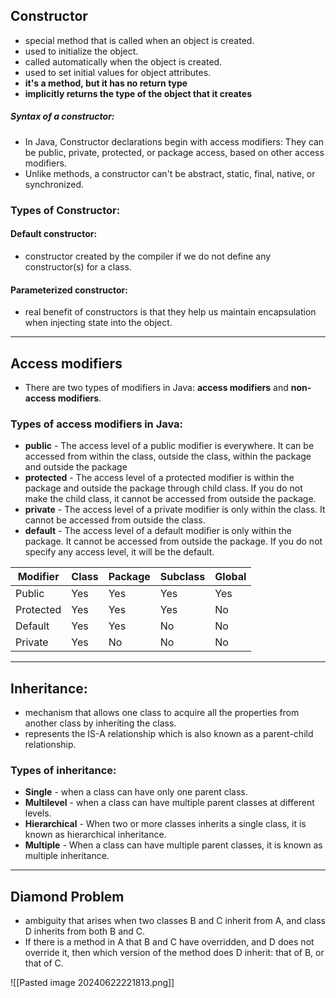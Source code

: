 ## Constructor
- special method that is called when an object is created. 
- used to initialize the object. 
- called automatically when the object is created. 
- used to set initial values for object attributes.
-  **it's a method, but it has no return type**
- **implicitly returns the type of the object that it creates**
##### Syntax of a constructor:
- In Java, Constructor declarations begin with access modifiers: They can be public, private, protected, or package access, based on other access modifiers. 
- Unlike methods, a constructor can't be abstract, static, final, native, or synchronized.

### Types of Constructor:
#### Default constructor:
- constructor created by the compiler if we do not define any constructor(s) for a class. 
#### Parameterized constructor:
-  real benefit of constructors is that they help us maintain encapsulation when injecting state into the object.

---
## Access modifiers
- There are two types of modifiers in Java: **access modifiers** and **non-access modifiers**.
### Types of access modifiers in Java:
- **public** - The access level of a public modifier is everywhere. It can be accessed from within the class, outside the class, within the package and outside the package
- **protected** - The access level of a protected modifier is within the package and outside the package through child class. If you do not make the child class, it cannot be accessed from outside the package. 
- **private** - The access level of a private modifier is only within the class. It cannot be accessed from outside the class.
- **default** - The access level of a default modifier is only within the package. It cannot be accessed from outside the package. If you do not specify any access level, it will be the default.

| Modifier  | Class | Package | Subclass | Global |
| --------- | ----- | ------- | -------- | ------ |
| Public    | Yes   | Yes     | Yes      | Yes    |
| Protected | Yes   | Yes     | Yes      | No     |
| Default   | Yes   | Yes     | No       | No     |
| Private   | Yes   | No      | No       | No     |

---
## Inheritance:
-  mechanism that allows one class to acquire all the properties from another class by inheriting the class.
- represents the IS-A relationship which is also known as a parent-child relationship.

### Types of inheritance:
 - **Single** - when a class can have only one parent class.
 - **Multilevel** - when a class can have multiple parent classes at different levels.
 - **Hierarchical** - When two or more classes inherits a single class, it is known as hierarchical inheritance.
 - **Multiple** - When a class can have multiple parent classes, it is known as multiple inheritance.

---
## Diamond Problem

- ambiguity that arises when two classes B and C inherit from A, and class D inherits from both B and C.
-  If there is a method in A that B and C have overridden, and D does not override it, then which version of the method does D inherit: that of B, or that of C.

![[Pasted image 20240622221813.png]]
